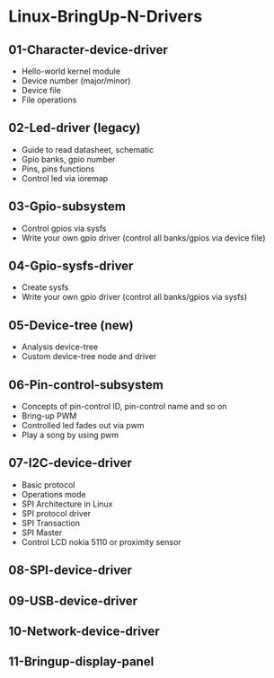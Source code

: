 # Linux-BringUp-N-Drivers

## 01-Character-device-driver
  - Hello-world kernel module
  - Device number (major/minor)
  - Device file
  - File operations
## 02-Led-driver (legacy)
  - Guide to read datasheet, schematic
  - Gpio banks, gpio number
  - Pins, pins functions
  - Control led via ioremap
## 03-Gpio-subsystem
  - Control gpios via sysfs
  - Write your own gpio driver (control all banks/gpios via device file)
## 04-Gpio-sysfs-driver
  - Create sysfs
  - Write your own gpio driver (control all banks/gpios via sysfs) 
## 05-Device-tree (new)
  - Analysis device-tree
  - Custom device-tree node and driver
## 06-Pin-control-subsystem
  - Concepts of pin-control ID, pin-control name and so on
  - Bring-up PWM
  - Controlled led fades out via pwm
  - Play a song by using pwm
## 07-I2C-device-driver
  - Basic protocol
  - Operations mode
  - SPI Architecture in Linux
  - SPI protocol driver
  - SPI Transaction
  - SPI Master
  - Control LCD nokia 5110 or proximity sensor
## 08-SPI-device-driver
## 09-USB-device-driver
## 10-Network-device-driver
## 11-Bringup-display-panel
